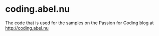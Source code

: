 coding.abel.nu
==============

The code that is used for the samples on the Passion for Coding blog at http://coding.abel.nu
